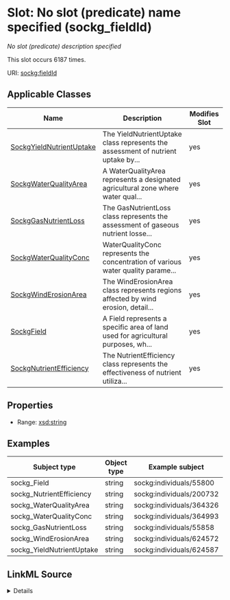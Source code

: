 

# Slot: No slot (predicate) name specified (sockg_fieldId)


_No slot (predicate) description specified_






This slot occurs 6187 times.


URI: [sockg:fieldId](https://idir.uta.edu/sockg-ontology/docs/fieldId)



<!-- no inheritance hierarchy -->





## Applicable Classes

| Name | Description | Modifies Slot |
| --- | --- | --- |
| [SockgYieldNutrientUptake](../classes/SockgYieldNutrientUptake.md) | The YieldNutrientUptake class represents the assessment of nutrient uptake by... |  yes  |
| [SockgWaterQualityArea](../classes/SockgWaterQualityArea.md) | A WaterQualityArea represents a designated agricultural zone where water qual... |  yes  |
| [SockgGasNutrientLoss](../classes/SockgGasNutrientLoss.md) | The GasNutrientLoss class represents the assessment of gaseous nutrient losse... |  yes  |
| [SockgWaterQualityConc](../classes/SockgWaterQualityConc.md) | WaterQualityConc represents the concentration of various water quality parame... |  yes  |
| [SockgWindErosionArea](../classes/SockgWindErosionArea.md) | The WindErosionArea class represents regions affected by wind erosion, detail... |  yes  |
| [SockgField](../classes/SockgField.md) | A Field represents a specific area of land used for agricultural purposes, wh... |  yes  |
| [SockgNutrientEfficiency](../classes/SockgNutrientEfficiency.md) | The NutrientEfficiency class represents the effectiveness of nutrient utiliza... |  yes  |







## Properties

* Range: [xsd:string](http://www.w3.org/2001/XMLSchema#string)






## Examples

| Subject type | Object type | Example subject | Example object | Occurrences |
| --- | --- | --- | --- | --- |
| sockg_Field | string | sockg:individuals/55800 | ALAUSDR | 58 |
| sockg_NutrientEfficiency | string | sockg:individuals/200732 | MNMOCAL | 2791 |
| sockg_WaterQualityArea | string | sockg:individuals/364326 | WIPDBARN | 667 |
| sockg_WaterQualityConc | string | sockg:individuals/364993 | IAAMKELL | 1479 |
| sockg_GasNutrientLoss | string | sockg:individuals/55858 | IAAMKELL | 748 |
| sockg_WindErosionArea | string | sockg:individuals/624572 | TXBSWEWC | 15 |
| sockg_YieldNutrientUptake | string | sockg:individuals/624587 | MNSP4R | 429 |




## LinkML Source

<details>

```yaml
name: sockg_fieldId
annotations:
  count:
    tag: count
    value: 6187
description: No slot (predicate) description specified
title: No slot (predicate) name specified
examples:
- object:
    example_object: ALAUSDR
    example_object_type: string
    example_predicate: sockg:fieldId
    example_subject: sockg:individuals/55800
    example_subject_type: sockg_Field
- object:
    example_object: MNMOCAL
    example_object_type: string
    example_predicate: sockg:fieldId
    example_subject: sockg:individuals/200732
    example_subject_type: sockg_NutrientEfficiency
- object:
    example_object: WIPDBARN
    example_object_type: string
    example_predicate: sockg:fieldId
    example_subject: sockg:individuals/364326
    example_subject_type: sockg_WaterQualityArea
- object:
    example_object: IAAMKELL
    example_object_type: string
    example_predicate: sockg:fieldId
    example_subject: sockg:individuals/364993
    example_subject_type: sockg_WaterQualityConc
- object:
    example_object: IAAMKELL
    example_object_type: string
    example_predicate: sockg:fieldId
    example_subject: sockg:individuals/55858
    example_subject_type: sockg_GasNutrientLoss
- object:
    example_object: TXBSWEWC
    example_object_type: string
    example_predicate: sockg:fieldId
    example_subject: sockg:individuals/624572
    example_subject_type: sockg_WindErosionArea
- object:
    example_object: MNSP4R
    example_object_type: string
    example_predicate: sockg:fieldId
    example_subject: sockg:individuals/624587
    example_subject_type: sockg_YieldNutrientUptake
from_schema: soc-kg
rank: 1000
slot_uri: sockg:fieldId
alias: sockg_fieldId
domain_of:
- sockg_Field
- sockg_GasNutrientLoss
- sockg_NutrientEfficiency
- sockg_WaterQualityArea
- sockg_WaterQualityConc
- sockg_WindErosionArea
- sockg_YieldNutrientUptake
union_of:
- '{''domain'': ''sockg_WaterQualityArea''}'
- '{''domain'': ''sockg_NutrientEfficiency''}'
- '{''domain'': ''sockg_Field''}'
- '{''domain'': ''sockg_WaterQualityConc''}'
- '{''domain'': ''sockg_WindErosionArea''}'
- '{''domain'': ''sockg_GasNutrientLoss''}'
- '{''domain'': ''sockg_YieldNutrientUptake''}'
range: string

```
</details>